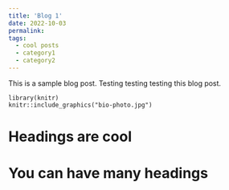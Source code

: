 ```yaml
---
title: 'Blog 1'
date: 2022-10-03
permalink: 
tags:
  - cool posts
  - category1
  - category2
---
```


This is a sample blog post. Testing testing testing this blog post.


```{r include=F, echo=F}
library(knitr)
knitr::include_graphics("bio-photo.jpg")
```

Headings are cool
======

You can have many headings
======
